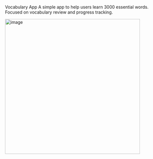 Vocabulary App
A simple app to help users learn 3000 essential words. Focused on vocabulary review and progress tracking.

<img width="444" alt="image" src="https://github.com/user-attachments/assets/aaf5f34b-ef0b-4cba-8a94-c0db88f3a6c7" />
